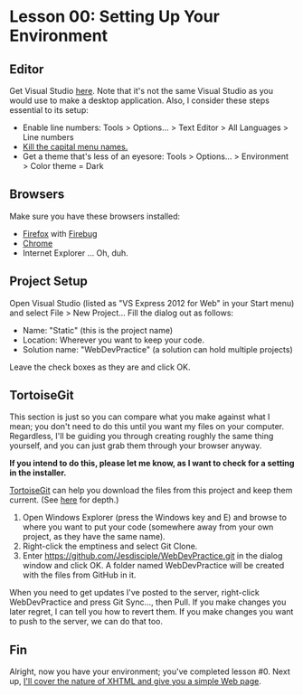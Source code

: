 Lesson 00: Setting Up Your Environment
======================================

Editor
------

Get Visual Studio [here](http://www.microsoft.com/visualstudio/eng/products/visual-studio-express-for-web). Note that it's not the same Visual Studio as you would use to make a desktop application. Also, I consider these steps essential to its setup:

* Enable line numbers: Tools > Options... > Text Editor > All Languages > Line numbers
* [Kill the capital menu names.](http://stackoverflow.com/questions/10859173/how-to-disable-all-caps-menu-titles-in-visual-studio)
* Get a theme that's less of an eyesore: Tools > Options... > Environment > Color theme = Dark

Browsers
--------

Make sure you have these browsers installed:

* [Firefox](http://www.mozilla.org/en-US/firefox/new/) with [Firebug](http://getfirebug.com/)
* [Chrome](https://www.google.com/intl/en/chrome/browser/)
* Internet Explorer ... Oh, duh.

Project Setup
-------------

Open Visual Studio (listed as "VS Express 2012 for Web" in your Start menu) and select File > New Project... Fill the dialog out as follows:

* Name: "Static" (this is the project name)
* Location: Wherever you want to keep your code.
* Solution name: "WebDevPractice" (a solution can hold multiple projects)

Leave the check boxes as they are and click OK.

TortoiseGit
-----------

This section is just so you can compare what you make against what I mean; you don't need to do this until you want my files on your computer. Regardless, I'll be guiding you through creating roughly the same thing yourself, and you can just grab them through your browser anyway.

**If you intend to do this, please let me know, as I want to check for a setting in the installer.**

[TortoiseGit](https://code.google.com/p/tortoisegit/) can help you download the files from this project and keep them current. (See [here](git.md) for depth.)

1. Open Windows Explorer (press the Windows key and E) and browse to where you want to put your code (somewhere away from your own project, as they have the same name).
3. Right-click the emptiness and select Git Clone.
4. Enter https://github.com/Jesdisciple/WebDevPractice.git in the dialog window and click OK. A folder named WebDevPractice will be created with the files from GitHub in it.

When you need to get updates I've posted to the server, right-click WebDevPractice and press Git Sync..., then Pull. If you make changes you later regret, I can tell you how to revert them. If you make changes you want to push to the server, we can do that too.

Fin
---

Alright, now you have your environment; you've completed lesson #0. Next up, [I'll cover the nature of XHTML and give you a simple Web page](01.md).